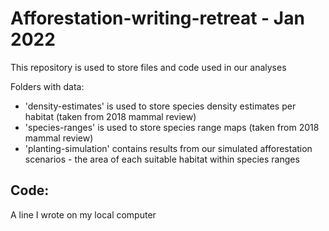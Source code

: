 # Afforestation-writing-retreat - Jan 2022
This repository is used to store files and code used in our analyses

Folders with data:
- 'density-estimates' is used to store species density estimates per habitat (taken from 2018 mammal review)
- 'species-ranges' is used to store species range maps (taken from 2018 mammal review)
- 'planting-simulation' contains results from our simulated afforestation scenarios - the area of each suitable habitat within species ranges

Code:
- 
A line I wrote on my local computer  
